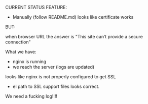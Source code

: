 CURRENT STATUS FEATURE:

- Manually (follow README.md) looks like certificate works

BUT: 

when browser URL the answer is "This site can’t provide a secure connection"

What we have: 

- nginx is running
- we reach the server (logs are updated)

looks like nginx is not properly configured to get SSL 
- el path to SSL support files looks correct. 

We need a fucking log!!!!

